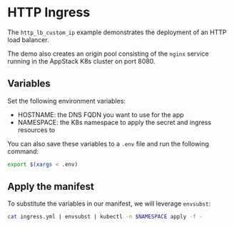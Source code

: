 # HTTP Ingress

The `http_lb_custom_ip` example demonstrates the deployment of an HTTP load balancer.

The demo also creates an origin pool consisting of the `nginx` service running in the AppStack K8s cluster on port 8080.

## Variables

Set the following environment variables:

- HOSTNAME: the DNS FQDN you want to use for the app
- NAMESPACE: the K8s namespace to apply the secret and ingress resources to

You can also save these variables to a `.env` file and run the following command:

```bash
export $(xargs < .env)
```

## Apply the manifest

To substitute the variables in our manifest, we will leverage `envsubst`:

```bash
cat ingress.yml | envsubst | kubectl -n $NAMESPACE apply -f -
```
